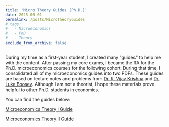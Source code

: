 ```yaml
---
title: 'Micro Theory Guides (Ph.D.)'
date: 2025-06-01
permalink: /posts/MicroTheoryGuides
# tags:
#   - Microeconomics
#   - PhD
#   - Theory
exclude_from_archive: false
---
```


During my time as a first-year student, I created many "guides" to help me with the content. After passing my core exams, I became the TA for the Ph.D. microeconomics courses for the following cohort. During that time, I consolidated all of my microeconomics guides into two PDFs. These guides are based on lecture notes and problems from <a href="https://rvijaykrishna.weebly.com/" target="_blank">Dr. R. Vijay Krishna</a> and <a href="https://myweb.fsu.edu/lboosey/" target="_blank">Dr. Luke Boosey</a>. Although I am not a theorist, I hope these materials prove helpful to other Ph.D. students in economics.

You can find the guides below:

<a href="https://www.dropbox.com/scl/fi/u5velt7yfgw4gb52sjqwj/Micro-Theory-I-Guide.pdf?rlkey=nu0y206cof75jyknvlpdz773v&st=b11yhmwj&dl=0" target="_blank"> Microeconomics Theory I Guide</a>


<a href="https://www.dropbox.com/scl/fi/j7zeks6uvaf8lsny0v1n2/Micro-Theory-II-Guide.pdf?rlkey=kf7celgmcmu7w4x2o7bv1ews8&st=42gs1vgn&dl=0"> Microeconomics Theory II Guide</a>


